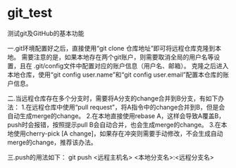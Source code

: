 # git_test
测试git及GitHub的基本功能

一.git环境配置好之后，直接使用“git clone 仓库地址”即可将远程仓库克隆到本地。
  需要注意的是，如果本地存在两个git账户，则需要取消全局的用户名等设置，且在 .git/config文件中配置对应的账户信息（用户名、邮箱）。
  克隆之后进入本地仓库，使用“git config user.name”和“git config user.email”配置本仓库的账户信息。
  
二.当远程仓库存在多个分支时，需要将A分支的change合并到B分支，有如下办法：
  1.在远程仓库中使用“pull request”，将A指令中的change合并到B，但是会自动生成merge的change。
  2.在本地直接使用rebase A，这样会导致A覆盖B，push时会报错，按照提示pull B会自动合并，也会生成merge的change。
  3.在本地使用cherry-pick [A change]，如果存在冲突则需要手动修改，不会生成自动merge的change，推荐该办法。

三.push的用法如下：
  git push <远程主机名> <本地分支名>:<远程分支名>
